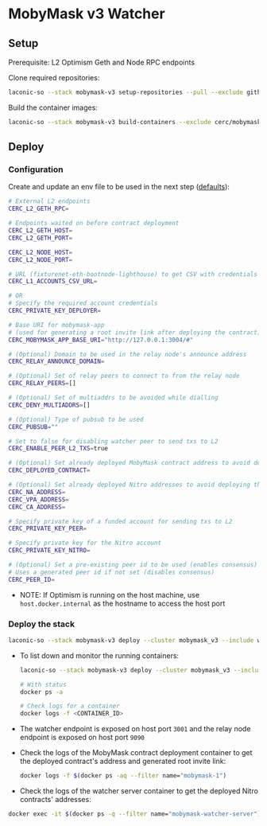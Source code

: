 # MobyMask v3 Watcher

## Setup

Prerequisite: L2 Optimism Geth and Node RPC endpoints

Clone required repositories:

```bash
laconic-so --stack mobymask-v3 setup-repositories --pull --exclude github.com/cerc-io/mobymask-ui
```

Build the container images:

```bash
laconic-so --stack mobymask-v3 build-containers --exclude cerc/mobymask-ui
```

## Deploy

### Configuration

Create and update an env file to be used in the next step ([defaults](../../config/watcher-mobymask-v3/mobymask-params.env)):

  ```bash
  # External L2 endpoints
  CERC_L2_GETH_RPC=

  # Endpoints waited on before contract deployment
  CERC_L2_GETH_HOST=
  CERC_L2_GETH_PORT=

  CERC_L2_NODE_HOST=
  CERC_L2_NODE_PORT=

  # URL (fixturenet-eth-bootnode-lighthouse) to get CSV with credentials for accounts on L1 to perform txs on L2
  CERC_L1_ACCOUNTS_CSV_URL=

  # OR
  # Specify the required account credentials
  CERC_PRIVATE_KEY_DEPLOYER=

  # Base URI for mobymask-app
  # (used for generating a root invite link after deploying the contract)
  CERC_MOBYMASK_APP_BASE_URI="http://127.0.0.1:3004/#"

  # (Optional) Domain to be used in the relay node's announce address
  CERC_RELAY_ANNOUNCE_DOMAIN=

  # (Optional) Set of relay peers to connect to from the relay node
  CERC_RELAY_PEERS=[]

  # (Optional) Set of multiaddrs to be avoided while dialling
  CERC_DENY_MULTIADDRS=[]

  # (Optional) Type of pubsub to be used
  CERC_PUBSUB=""

  # Set to false for disabling watcher peer to send txs to L2
  CERC_ENABLE_PEER_L2_TXS=true

  # (Optional) Set already deployed MobyMask contract address to avoid deploying contract in the stack
  CERC_DEPLOYED_CONTRACT=

  # (Optional) Set already deployed Nitro addresses to avoid deploying them in the stack
  CERC_NA_ADDRESS=
  CERC_VPA_ADDRESS=
  CERC_CA_ADDRESS=

  # Specify private key of a funded account for sending txs to L2
  CERC_PRIVATE_KEY_PEER=

  # Specify private key for the Nitro account
  CERC_PRIVATE_KEY_NITRO=

  # (Optional) Set a pre-existing peer id to be used (enables consensus)
  # Uses a generated peer id if not set (disables consensus)
  CERC_PEER_ID=
  ```

* NOTE: If Optimism is running on the host machine, use `host.docker.internal` as the hostname to access the host port

### Deploy the stack

```bash
laconic-so --stack mobymask-v3 deploy --cluster mobymask_v3 --include watcher-mobymask-v3 --env-file <PATH_TO_ENV_FILE> up
```

* To list down and monitor the running containers:

  ```bash
  laconic-so --stack mobymask-v3 deploy --cluster mobymask_v3 --include watcher-mobymask-v3 ps

  # With status
  docker ps -a

  # Check logs for a container
  docker logs -f <CONTAINER_ID>
  ```

* The watcher endpoint is exposed on host port `3001` and the relay node endpoint is exposed on host port `9090`

* Check the logs of the MobyMask contract deployment container to get the deployed contract's address and generated root invite link:

  ```bash
  docker logs -f $(docker ps -aq --filter name="mobymask-1")
  ```

* Check the logs of the watcher server container to get the deployed Nitro contracts' addresses:

```bash
docker exec -it $(docker ps -q --filter name="mobymask-watcher-server") bash -c "cat /nitro/nitro-addresses.json"
```
